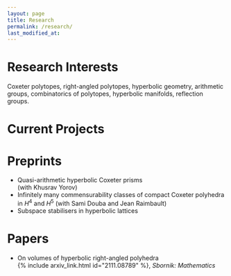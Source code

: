 ```yaml
---
layout: page
title: Research
permalink: /research/
last_modified_at: 
---
```


# Research Interests
Coxeter polytopes, right-angled polytopes, hyperbolic geometry, arithmetic groups, combinatorics of polytopes, hyperbolic manifolds, reflection groups.

# Current Projects


# Preprints

- Quasi-arithmetic hyperbolic Coxeter prisms\
  (with Khusrav Yorov)
- Infinitely many commensurability classes of compact Coxeter polyhedra in $H^4$ and $H^5$ 
  (with Sami Douba and Jean Raimbault)
- Subspace stabilisers in hyperbolic lattices  

# Papers

- On volumes of hyperbolic right-angled polyhedra\
  {% include arxiv_link.html id="2111.08789" %}, *Sbornik: Mathematics*

